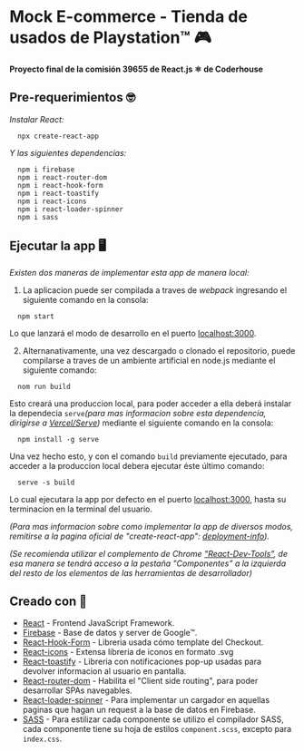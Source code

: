 # Mock E-commerce - Tienda de usados de Playstation™ 🎮

__Proyecto final de la comisión 39655 de React.js ⚛️ de Coderhouse__

## Pre-requerimientos 🤓

_Instalar React:_ 
```
  npx create-react-app
```

_Y las siguientes dependencias:_
```
  npm i firebase
  npm i react-router-dom
  npm i react-hook-form
  npm i react-toastify
  npm i react-icons
  npm i react-loader-spinner
  npm i sass
```

## Ejecutar la app 🖥️

_Existen dos maneras de implementar esta app de manera local:_

1. La aplicacion puede ser compilada a traves de _webpack_ ingresando el siguiente comando en la consola:
```
  npm start
```
Lo que lanzará el modo de desarrollo en el puerto [localhost:3000](http://localhost:3000). 

2. Alternanativamente, una vez descargado o clonado el repositorio, puede compilarse a traves de un ambiente artificial en node.js mediante el siguiente comando:
```
  nom run build
```
Esto creará una produccion local, para poder acceder a ella deberá instalar la dependecia `serve`_(para mas informacion sobre esta dependencia, dirigirse a [Vercel/Serve](https://github.com/vercel/serve))_ mediante el siguiente comando en la consola:
```
  npm install -g serve
```
Una vez hecho esto, y con el comando `build` previamente ejecutado, para acceder a la produccion local debera ejecutar éste último comando:
```
  serve -s build
```
Lo cual ejecutara la app por defecto en el puerto [localhost:3000](http://localhost:3000/), hasta su terminacion en la terminal del usuario.

_(Para mas informacion sobre como implementar la app de diversos modos, remitirse a la pagina oficial de "create-react-app": [deployment-info](https://create-react-app.dev/docs/deployment/))._

_(Se recomienda utilizar el complemento de Chrome ["React-Dev-Tools"](https://chrome.google.com/webstore/detail/react-developer-tools/fmkadmapgofadopljbjfkapdkoienihi), de esa manera se tendrá acceso a la pestaña "Componentes" a la izquierda del resto de los elementos de las herramientas de desarrollador)_

## Creado con 📝

* [React](https://react.dev/) - Frontend JavaScript Framework.
* [Firebase](https://console.firebase.google.com/?hl=es) - Base de datos y server de Google™.
* [React-Hook-Form](https://react-hook-form.com/) - Libreria usada cómo template del Checkout.
* [React-icons](https://react-icons.github.io/react-icons/) - Extensa libreria de iconos en formato .svg
* [React-toastify](https://fkhadra.github.io/react-toastify/introduction/) - Libreria con notificaciones pop-up usadas para devolver informacion al usuario en pantalla.
* [React-router-dom](https://reactrouter.com/en/main) - Habilita el "Client side routing", para poder desarrollar SPAs navegables.
* [React-loader-spinner](https://mhnpd.github.io/react-loader-spinner/) - Para implementar un cargador en aquellas paginas que hagan un request a la base de datos en Firebase.
* [SASS](https://sass-lang.com/) - Para estilizar cada componente se utilizo el compilador SASS, cada componente tiene su hoja de estilos `component.scss`, excepto para `index.css`.